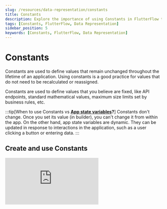 ```yaml
---
slug: /resources/data-representation/constants
title: Constants
description: Explore the importance of using Constants in FlutterFlow to define unchanging values throughout your application.
tags: [Constants, FlutterFlow, Data Representation]
sidebar_position: 5
keywords: [Constants, FlutterFlow, Data Representation]
---
```


# Constants
Constants are used to define values that remain unchanged throughout the lifetime of an application. Using constants is a good practice for values that do not need to be recalculated or reassigned.

Constants are used to define values that you believe are fixed, like API endpoints, standard mathematical values, maximum size limits set by business rules, etc.

:::tip[When to use Constants vs **[App state variables](app-state)?**]
Constants don't change. Once you set its value (in builder), you can't change it from within the app. On the other hand, app state variables are dynamic. They can be updated in response to interactions in the application, such as a user clicking a button or entering data.
:::

## Create and use Constants

<div style={{
    position: 'relative',
    paddingBottom: 'calc(56.67989417989418% + 41px)', // Keeps the aspect ratio and additional padding
    height: 0,
    width: '100%'
}}>
    <iframe 
        src="https://demo.arcade.software/Dftl0AAL3w3fw6TjaiBR?embed&show_copy_link=true"
        title="Sharing a Project with a User"
        style={{
            position: 'absolute',
            top: 0,
            left: 0,
            width: '100%',
            height: '100%',
            colorScheme: 'light'
        }}
        frameborder="0"
        loading="lazy"
        webkitAllowFullScreen
        mozAllowFullScreen
        allowFullScreen
        allow="clipboard-write">
    </iframe>
</div>